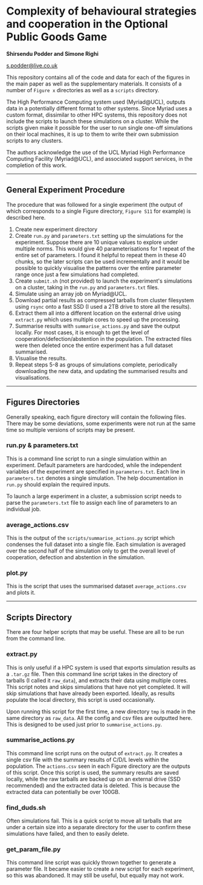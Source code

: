 # Complexity of behavioural strategies and cooperation in the Optional Public Goods Game

**Shirsendu Podder and Simone Righi**

s.podder@live.co.uk

This repository contains all of the code and data for each of the figures in the main paper as well as the supplementary materials. It consists of a number of `Figure x` directories as well as a `scripts` directory.

The High Performance Computing system used (Myriad@UCL), outputs data in a potentially different format to other systems. Since Myriad uses a custom format, dissimilar to other HPC systems, this repository does not include the scripts to launch these simulations on a cluster. While the scripts given make it possible for the user to run single one-off simulations on their local machines, it is up to them to write their own submission scripts to any clusters. 

The authors acknowledge the use of the UCL Myriad High Performance Computing Facility (Myriad@UCL), and associated support services, in the completion of this work.

---

## General Experiment Procedure

The procedure that was followed for a single experiment (the output of which corresponds to a single Figure directory, `Figure S11` for example) is described here.

1. Create new experiment directory
2. Create `run.py` and `parameters.txt` setting up the simulations for the experiment. Suppose there are 10 unique values to explore under multiple norms. This would give 40 parameterisations for 1 repeat of the entire set of parameters. I found it helpful to repeat them in these 40 chunks, so the later scripts can be used incrementally and it would be possible to quickly visualise the patterns over the entire parameter range once just a few simulations had completed. 
3. Create `submit.sh` (not provided) to launch the experiment's simulations on a cluster, taking in the `run.py` and `parameters.txt` files. 
4. Simulate using an array job on Myriad@UCL.
5. Download partial results as compressed tarballs from cluster filesystem using `rsync` onto a fast SSD (I used a 2TB drive to store all the results). 
6. Extract them all into a different location on the external drive using `extract.py` which uses multiple cores to speed up the processing.
7. Summarise results with `summarise_actions.py` and save the output locally. For most cases, it is enough to get the level of cooperation/defection/abstention in the population. The extracted files were then deleted once the entire experiment has a full dataset summarised. 
8. Visualise the results. 
9. Repeat steps 5-8 as groups of simulations complete, periodically downloading the new data, and updating the summarised results and visualisations. 

---

## Figures Directories

Generally speaking, each figure directory will contain the following files. There may be some deviations, some experiments were not run at the same time so multiple versions of scripts may be present. 

### run.py & parameters.txt
This is a command line script to run a single simulation within an experiment. Default parameters are hardcoded, while the independent variables of the experiment are specified in `parameters.txt`. Each line in `parameters.txt` denotes a single simulation. The help documentation in `run.py` should explain the required inputs. 

To launch a large experiment in a cluster, a submission script needs to parse the `parameters.txt` file to assign each line of parameters to an individual job. 

### average_actions.csv
This is the output of the `scripts/summarise_actions.py` script which condenses the full dataset into a single file. Each simulation is averaged over the second half of the simulation only to get the overall level of cooperation, defection and abstention in the simulation. 

### plot.py
This is the script that uses the summarised dataset `average_actions.csv` and plots it. 

---

## Scripts Directory

There are four helper scripts that may be useful. These are all to be run from the command line. 

### extract.py

This is only useful if a HPC system is used that exports simulation results as a `.tar.gz` file. Then this command line script takes in the directory of tarballs (I called it `raw_data`), and extracts their data using multiple cores. This script notes and skips simulations that have not yet completed. It will skip simulations that have already been exported. Ideally, as results populate the local directory, this script is used occasionally. 

Upon running this script for the first time, a new directory `tmp` is made in the same directory as `raw_data`. All the config and csv files are outputted here. This is designed to be used just prior to `summarise_actions.py`. 

### summarise_actions.py

This command line script runs on the output of `extract.py`. It creates a single csv file with the summary results of C/D/L levels within the population. The `actions.csv` seen in each Figure directory are the outputs of this script. Once this script is used, the summary results are saved locally, while the raw tarballs are backed up on an external drive (SSD recommended) and the extracted data is deleted. This is because the extracted data can potentially be over 100GB. 

### find_duds.sh

Often simulations fail. This is a quick script to move all tarballs that are under a certain size into a separate directory for the user to confirm these simulations have failed, and then to easily delete. 

### get_param_file.py

This command line script was quickly thrown together to generate a parameter file. It became easier to create a new script for each experiment, so this was abandoned. It may still be useful, but equally may not work. 
